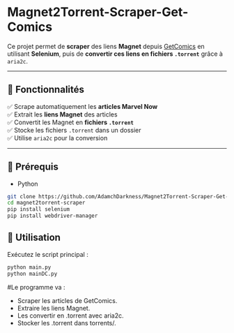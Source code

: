 # Magnet2Torrent-Scraper-Get-Comics

Ce projet permet de **scraper** des liens **Magnet** depuis [GetComics](https://getcomics.org/) en utilisant **Selenium**, puis de **convertir ces liens en fichiers `.torrent`** grâce à `aria2c`.

---

## 🚀 Fonctionnalités

✅ Scrape automatiquement les **articles Marvel Now**  
✅ Extrait les **liens Magnet** des articles  
✅ Convertit les Magnet en **fichiers `.torrent`**  
✅ Stocke les fichiers `.torrent` dans un dossier  
✅ Utilise `aria2c` pour la conversion

---

## 📌 Prérequis

- Python

```bash
git clone https://github.com/AdamchDarkness/Magnet2Torrent-Scraper-Get-Comics-.git
cd magnet2torrent-scraper
pip install selenium
pip install webdriver-manager
```

## 🚀 Utilisation

Exécutez le script principal :

```bash
python main.py
python mainDC.py
```

#Le programme va :

- Scraper les articles de GetComics.
- Extraire les liens Magnet.
- Les convertir en .torrent avec aria2c.
- Stocker les .torrent dans torrents/.

